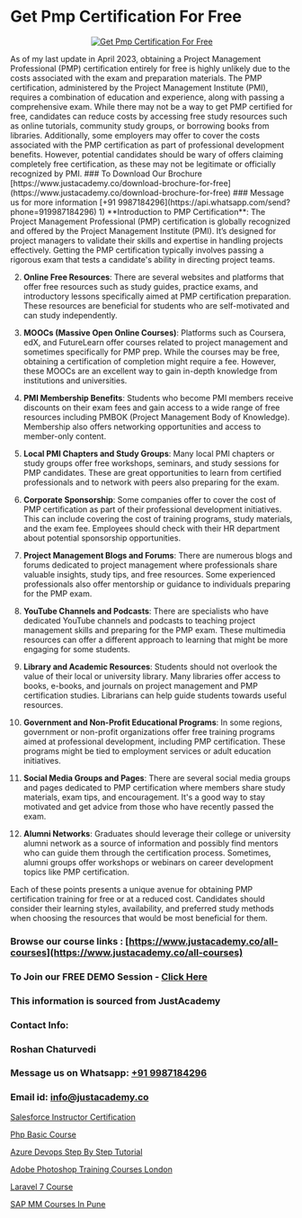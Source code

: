 # Get Pmp Certification For Free

<p align="center">
  <a href="https://justacademy.co/course-detail/pmp-certification-training">
    <img src="https://justacademy.co/storage2/course_image/1709713463_course_image.webp" alt="Get Pmp Certification For Free">
  </a>
</p>
As of my last update in April 2023, obtaining a Project Management Professional (PMP) certification entirely for free is highly unlikely due to the costs associated with the exam and preparation materials. The PMP certification, administered by the Project Management Institute (PMI), requires a combination of education and experience, along with passing a comprehensive exam. While there may not be a way to get PMP certified for free, candidates can reduce costs by accessing free study resources such as online tutorials, community study groups, or borrowing books from libraries. Additionally, some employers may offer to cover the costs associated with the PMP certification as part of professional development benefits. However, potential candidates should be wary of offers claiming completely free certification, as these may not be legitimate or officially recognized by PMI.
### To Download Our Brochure [https://www.justacademy.co/download-brochure-for-free](https://www.justacademy.co/download-brochure-for-free)
### Message us for more information [+91 9987184296](https://api.whatsapp.com/send?phone=919987184296)
1) **Introduction to PMP Certification**: The Project Management Professional (PMP) certification is globally recognized and offered by the Project Management Institute (PMI). It’s designed for project managers to validate their skills and expertise in handling projects effectively. Getting the PMP certification typically involves passing a rigorous exam that tests a candidate's ability in directing project teams.

2) **Online Free Resources**: There are several websites and platforms that offer free resources such as study guides, practice exams, and introductory lessons specifically aimed at PMP certification preparation. These resources are beneficial for students who are self-motivated and can study independently.

3) **MOOCs (Massive Open Online Courses)**: Platforms such as Coursera, edX, and FutureLearn offer courses related to project management and sometimes specifically for PMP prep. While the courses may be free, obtaining a certification of completion might require a fee. However, these MOOCs are an excellent way to gain in-depth knowledge from institutions and universities.

4) **PMI Membership Benefits**: Students who become PMI members receive discounts on their exam fees and gain access to a wide range of free resources including PMBOK (Project Management Body of Knowledge). Membership also offers networking opportunities and access to member-only content.

5) **Local PMI Chapters and Study Groups**: Many local PMI chapters or study groups offer free workshops, seminars, and study sessions for PMP candidates. These are great opportunities to learn from certified professionals and to network with peers also preparing for the exam.

6) **Corporate Sponsorship**: Some companies offer to cover the cost of PMP certification as part of their professional development initiatives. This can include covering the cost of training programs, study materials, and the exam fee. Employees should check with their HR department about potential sponsorship opportunities.

7) **Project Management Blogs and Forums**: There are numerous blogs and forums dedicated to project management where professionals share valuable insights, study tips, and free resources. Some experienced professionals also offer mentorship or guidance to individuals preparing for the PMP exam.

8) **YouTube Channels and Podcasts**: There are specialists who have dedicated YouTube channels and podcasts to teaching project management skills and preparing for the PMP exam. These multimedia resources can offer a different approach to learning that might be more engaging for some students.

9) **Library and Academic Resources**: Students should not overlook the value of their local or university library. Many libraries offer access to books, e-books, and journals on project management and PMP certification studies. Librarians can help guide students towards useful resources.

10) **Government and Non-Profit Educational Programs**: In some regions, government or non-profit organizations offer free training programs aimed at professional development, including PMP certification. These programs might be tied to employment services or adult education initiatives.

11) **Social Media Groups and Pages**: There are several social media groups and pages dedicated to PMP certification where members share study materials, exam tips, and encouragement. It's a good way to stay motivated and get advice from those who have recently passed the exam.

12) **Alumni Networks**: Graduates should leverage their college or university alumni network as a source of information and possibly find mentors who can guide them through the certification process. Sometimes, alumni groups offer workshops or webinars on career development topics like PMP certification.

Each of these points presents a unique avenue for obtaining PMP certification training for free or at a reduced cost. Candidates should consider their learning styles, availability, and preferred study methods when choosing the resources that would be most beneficial for them.

### Browse our course links : [https://www.justacademy.co/all-courses](https://www.justacademy.co/all-courses) 
### To Join our FREE DEMO Session - [Click Here](https://www.justacademy.co/register-for-course-demo)


### This information is sourced from JustAcademy
### Contact Info:
### Roshan Chaturvedi
### Message us on Whatsapp: [+91 9987184296](https://api.whatsapp.com/send?phone=919987184296)
### Email id: [info@justacademy.co](mailto:info@justacademy.co)
                
[Salesforce Instructor Certification](https://www.linkedin.com/pulse/salesforce-instructor-certification-justacademy-chicago-umgmf?trackingId=YoPcWF1XBZVqeEZ26Oeegw%3D%3D&lipi=urn%3Ali%3Apage%3Ad_flagship3_company_admin%3BJKbgFmdjTiWIqbluH0xCXQ%3D%3D)

[Php Basic Course](https://www.linkedin.com/pulse/php-basic-course-justacademy-cupertino-rxvic?trackingId=odvhcTq28VYzxytLB2nVEQ%3D%3D&lipi=urn%3Ali%3Apage%3Ad_flagship3_company_admin%3BNP%2FlhOodSumKT6PSkBvdbw%3D%3D)

[Azure Devops Step By Step Tutorial](https://medium.com/@mistersumit961/azure-devops-step-by-step-tutorial-6c8c3cf34698)

[Adobe Photoshop Training Courses London](https://medium.com/@roneet705/adobe-photoshop-training-courses-london-4274be985b55)

[Laravel 7 Course](https://justacademyin.github.io/justacademy/laravel-7-course)

[SAP MM Courses In Pune](https://justacademyin.github.io/Articles/SAP-MM-Courses-In-Pune)

